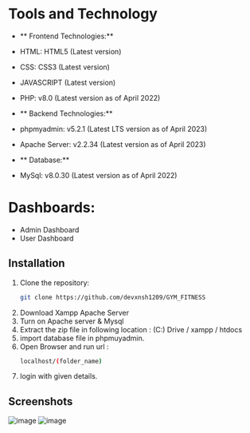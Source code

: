 # Tools and Technology
- ** Frontend Technologies:**

- HTML: HTML5 (Latest version)
- CSS: CSS3 (Latest version)
- JAVASCRIPT (Latest version)
- PHP: v8.0 (Latest version as of April 2022)

- ** Backend Technologies:**

- phpmyadmin: v5.2.1 (Latest LTS version as of April 2023)
- Apache Server: v2.2.34 (Latest version as of April 2023)

- ** Database:**

- MySql: v8.0.30 (Latest version as of April 2022)

# Dashboards:
- Admin Dashboard
- User Dashboard

## Installation

1. Clone the repository:
   ```bash
   git clone https://github.com/devxnsh1209/GYM_FITNESS
   ```
3. Download Xampp Apache Server
4. Turn on Apache server & Mysql
5. Extract the zip file in following location :
    (C:) Drive / xampp / htdocs
6. import database file in phpmuyadmin.
7. Open Browser and run url :
   ```bash
   localhost/(folder_name)
   ```
8. login with given details.

## Screenshots 
![image](https://github.com/devxnsh1209/GYM_FITNESS/assets/100987818/5fcef35e-f838-4910-8746-8b5ef76572f8)
![image](https://github.com/devxnsh1209/GYM_FITNESS/assets/100987818/e548c42c-d43c-4e68-ba50-5a3f8653aad7)

